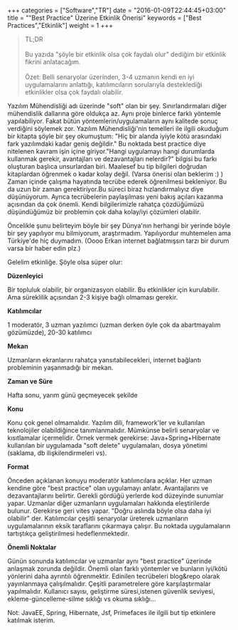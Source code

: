 +++
categories = ["Software","TR"]
date = "2016-01-09T22:44:45+03:00"
title = "\"Best Practice\" Üzerine Etkinlik Önerisi"
keywords = ["Best Practices","Etkinlik"]
weight = 1
+++

>TL;DR
<br></br>
Bu yazıda "şöyle bir etkinlik olsa çok faydalı olur" dediğim bir etkinlik fikrini anlatacağım.
<br></br>
Özet: Belli senaryolar üzerinden, 3-4 uzmanın kendi en iyi uygulamalarını anlattığı, katılımcıların sorularıyla desteklediği etkinlikler olsa çok faydalı olabilir.

<!--more-->


Yazılım Mühendisliği adı üzerinde "soft" olan bir şey. Sınırlandırmaları diğer mühendislik dallarına göre oldukça az. Aynı proje binlerce farklı yöntemle yapılabiliyor. Fakat bütün yöntemlerin/uygulamaların aynı kalitede sonuç verdiğini söylemek zor.  Yazılım Mühendisliği'nin temelleri ile ilgili okuduğum bir kitapta şöyle bir şey okumuştum: "Hiç bir  alanda iyiyle kötü arasındaki fark yazılımdaki kadar geniş değildir." Bu noktada best practice diye nitelenen kavram işin içine giriyor."Hangi uygulamayı hangi durumlarda kullanmak gerekir, avantajları ve dezavantajları nelerdir?" bilgisi bu farkı oluşturan başlıca unsurlardan biri. Maalesef bu tip bilgileri doğrudan kitaplardan öğrenmek o kadar kolay değil. (Varsa önerisi olan beklerim :) ) Zaman içinde çalışma hayatında tecrübe ederek öğrenilmesi bekleniyor. Bu da uzun bir zaman gerektiriyor.Bu süreci biraz hızlandırmalıyız diye düşünüyorum. Ayrıca tecrübelerin paylaşılması yeni bakış açıları kazanma açısından da çok önemli. Kendi bilgilerimizle rahatça çözdüğümüzü düşündüğümüz bir problemin çok daha kolay/iyi çözümleri olabilir.

Öncelikle şunu belirteyim böyle bir şey Dünya'nın herhangi bir yerinde böyle bir şey yapılıyor mu bilmiyorum, araştırmadım. Yapılıyordur muhtemelen ama Türkiye'de hiç duymadım. (Oooo Erkan internet bağlatmışsın tarzı bir durum varsa bir haber edin plz.)

Gelelim etkinliğe. Şöyle olsa süper olur:

**Düzenleyici**

Bir topluluk olabilir, bir organizasyon olabilir. Bu etkinlikler için kurulabilir. Ama süreklilik açısından 2-3 kişiye bağlı olmaması gerekir.

**Katılımcılar**

1 moderatör, 3 uzman yazılımcı (uzman derken öyle çok da abartmayalım gözümüzde),  20-30 katılımcı

**Mekan**

Uzmanların ekranlarını rahatça yansıtabilecekleri, internet bağlantı probleminin yaşanmadığı bir mekan.

**Zaman ve Süre**

Hafta sonu, yarım günü geçmeyecek şekilde

**Konu**

Konu çok genel olmamalıdır. Yazılım dili, framework'ler ve kullanılan teknolojiler olabildiğince tanımlanmalıdır. Mümkünse belirli senaryolar ve kısıtlamalar içermelidir.
Örnek vermek gerekirse: Java+Spring+Hibernate kullanılan bir uygulamada "soft delete" uygulamaları, dosya yönetimi (saklama, db ilişkilendirmeleri vs).

**Format** 

Önceden açıklanan konuyu moderatör katılımcılara açıklar.
Her uzman kendine göre "best practice" olan uygulamayı anlatır. Avantajlarını ve dezavantajlarını belirtir. Gerekli gördüğü yerlerde kod düzeyinde sunumlar yapar.
Uzmanlar diğer uzmanların uygulamaları hakkında eleştirilerde bulunur. Gerekirse geri vites yapar. "Doğru aslında böyle olsa daha iyi olabilir" der.
Katılımcılar çeşitli senaryolar üreterek uzmanların uygulamalarının eksik taraflarını çıkarmaya çalışır. Bu noktada uygulamaların tartıştıkça geliştirilmesi hedeflenmektedir.

**Önemli Noktalar**

Günün sonunda katılımcılar ve uzmanlar aynı "best practice" üzerinde anlaşmak zorunda değildir. Önemli olan farklı yöntemler ve bunların iyi/kötü yönlerini daha ayrıntılı öğrenmektir.
Edinilen tecrübeleri blog&repo olarak yayınlanmaya çalışılmalıdır.
Çeşitli parametrelere göre karşılaştırmalar yapılmalıdır. Kullanıcı sayısı, geliştirme süresi,istenen güvenlik seviyesi, ekleme-güncelleme-silme sıklığı vs okuma sıklığı...


Not: JavaEE, Spring, Hibernate, Jsf, Primefaces ile ilgili but tip etkinlere katılmak isterim. 
